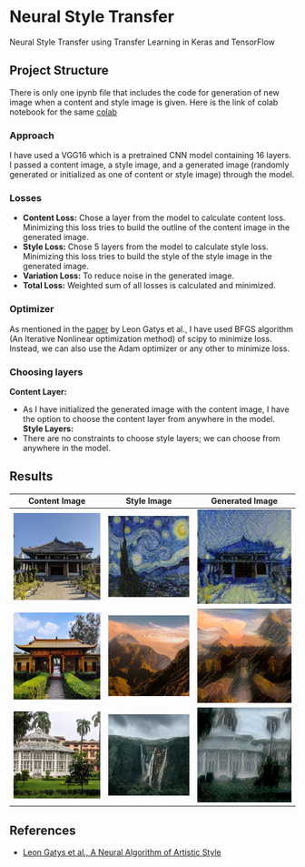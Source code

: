 # Neural Style Transfer

Neural Style Transfer using Transfer Learning in Keras and TensorFlow

## Project Structure

There is only one ipynb file that includes the code for generation of new image when a content and style image is given.
Here is the link of colab notebook for the same [colab](https://colab.research.google.com/drive/1lNhO5PQE9BCPV78nxKCngfR9Mt3Xpq1j?usp=sharing)

### Approach
I have used a VGG16 which is a pretrained CNN model containing 16 layers. I passed a content image, a style image, and a generated image (randomly generated or initialized as one of content or style image) through the model.

### Losses
- **Content Loss:** Chose a layer from the model to calculate content loss. Minimizing this loss tries to build the outline of the content image in the generated image.
- **Style Loss:** Chose 5 layers from the model to calculate style loss. Minimizing this loss tries to build the style of the style image in the generated image.
- **Variation Loss:** To reduce noise in the generated image.
- **Total Loss:** Weighted sum of all losses is calculated and minimized.

### Optimizer
As mentioned in the [paper](https://arxiv.org/abs/1508.06576) by Leon Gatys et al., I have used BFGS algorithm (An Iterative Nonlinear optimization method) of scipy to minimize loss. Instead, we can also use the Adam optimizer or any other to minimize loss.

### Choosing layers
**Content Layer:**
- As I have initialized the generated image with the content image, I have the option to choose the content layer from anywhere in the model.
**Style Layers:**
- There are no constraints to choose style layers; we can choose from anywhere in the model.

## Results

| Content Image | Style Image | Generated Image |
|:-------------:|:-----------:|:---------------:|
| ![Content Image 1](images/content%20images/content_img1.jpg) | ![Style Image 1](images/style%20images/style_img1.jpg) | ![Generated Image 1](images/results/result_img1.jpg) |
| ![Content Image 2](images/content%20images/content_img2.jpg) | ![Style Image 2](images/style%20images/style_img2.jpg) | ![Generated Image 2](images/results/result_img2.jpg) |
| ![Content Image 3](images/content%20images/content_img3.jpg) | ![Style Image 3](images/style%20images/style_img3.jpg) | ![Generated Image 3](images/results/result_img3.jpg) |

## References

- [Leon Gatys et al., A Neural Algorithm of Artistic Style](https://arxiv.org/abs/1508.06576)


